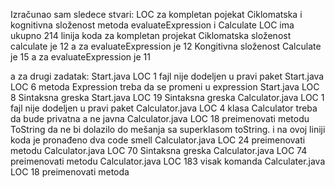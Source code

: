 Izračunao sam sledece stvari:
LOC za kompletan pojekat
Ciklomatska i kognitivna složenost metoda evaluateExpression i Calculate 
LOC ima ukupno 214 linija koda za kompletan projekat
Ciklomatska složenost calculate je 12 a za evaluateExpression je 12
Kongitivna složenost Calculate je 15 a za evaluateExpression je 11

 a za drugi zadatak:
Start.java LOC 1  fajl nije dodeljen u pravi paket
Start.java LOC 6  metoda Expression treba da se promeni u expression 
Start.java LOC 8  Sintaksna greska
Start.java LOC 19 Sintaksna greska
Calculator.java LOC 1 fajl nije dodeljen u pravi paket
Calculator.java LOC 4 klasa Calculator treba da bude privatna a ne javna
Calculator.java LOC 18 preimenovati metodu ToString da ne bi dolazilo do mešanja sa superklasom toString. i na ovoj liniji koda je pronađeno dva code smell
Calculator.java LOC 24 preimenovati metodu 
Calculator.java LOC 70 Sintaksna greska 
Calculator.java LOC 74 preimenovati metodu
Calculator.java LOC 183 visak komanda
Calculater.java LOC 18 preimenovati metoda
